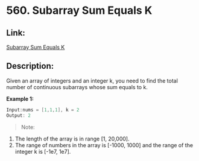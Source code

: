 # 560. Subarray Sum Equals K
## Link:
[Subarray Sum Equals K](https://leetcode.com/problems/subarray-sum-equals-k/description/)
## Description:

Given an array of integers and an integer k, you need to find the total number of continuous subarrays whose sum equals to k.

**Example 1:**
```C++
Input:nums = [1,1,1], k = 2
Output: 2
```
> Note:
1. The length of the array is in range [1, 20,000].
2. The range of numbers in the array is [-1000, 1000] and the range of the integer k is [-1e7, 1e7].

